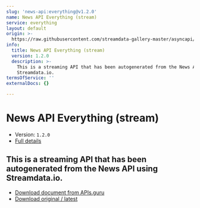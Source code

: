 ```yaml
---
slug: 'news-api:everything@v1.2.0'
name: News API Everything (stream)
service: everything
layout: default
origin: >-
  https://raw.githubusercontent.com/streamdata-gallery-master/asyncapi/master/_listings/news-api/news-api-everything-stream-async.md
info:
  title: News API Everything (stream)
  version: 1.2.0
  description: >-
    This is a streaming API that has been autogenerated from the News API using
    Streamdata.io.
termsOfService: ''
externalDocs: {}

---
```

# News API Everything (stream)

* Version: `1.2.0`
* [Full details](../html/news-api:everything@v1.2.0.html)




## This is a streaming API that has been autogenerated from the News API using Streamdata.io.



* [Download document from APIs.guru](https://raw.githubusercontent.com/APIs-guru/asyncapi-directory/master/docs/APIs/news-api%3Aeverything%40v1.2.0.yaml)
* [Download original / latest](https://raw.githubusercontent.com/streamdata-gallery-master/asyncapi/master/_listings/news-api/news-api-everything-stream-async.md)

<script type="application/ld+json">
{
  "@context": "http://schema.org/",
  "@type": "WebAPI",
  "description": "This is a streaming API that has been autogenerated from the News API using Streamdata.io.",
  "documentation": "",

  "name": "News API Everything (stream)"
}
</script>

